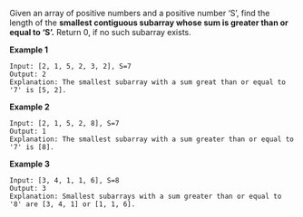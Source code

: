 Given an array of positive numbers and a positive number ‘S’, find the length of the **smallest contiguous subarray whose sum is greater than or equal to ‘S’.** Return 0, if no such subarray exists.

**Example 1**

```
Input: [2, 1, 5, 2, 3, 2], S=7 
Output: 2
Explanation: The smallest subarray with a sum great than or equal to '7' is [5, 2].
```

**Example 2**

```
Input: [2, 1, 5, 2, 8], S=7 
Output: 1
Explanation: The smallest subarray with a sum greater than or equal to '7' is [8].
```

**Example 3**

```
Input: [3, 4, 1, 1, 6], S=8 
Output: 3
Explanation: Smallest subarrays with a sum greater than or equal to '8' are [3, 4, 1] or [1, 1, 6].
```